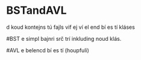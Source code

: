 # BSTandAVL
d koud kontejns tú fajls vif ej ví el end bí es tí kláses

#BST
e simpl bajnri srč trí inkluding noud klás.

#AVL
e belencd bí es tí (houpfuli)
